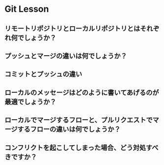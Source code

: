 # Git Lesson


## リモートリポジトリとローカルリポジトリとはそれぞれ何でしょうか？




## プッシュとマージの違いは何でしょうか？




## コミットとプッシュの違い




## ローカルのメッセージはどのように書いてあげるのが最適でしょうか？



## ローカルでマージするフローと、プルリクエストでマージするフローの違いは何でしょうか？




## コンフリクトを起こしてしまった場合、どう対処すべきですか？



